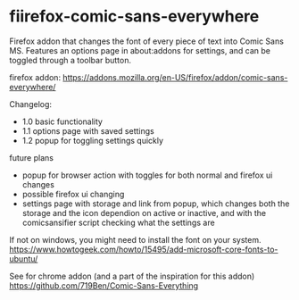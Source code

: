 # fiirefox-comic-sans-everywhere
Firefox addon that changes the font of every piece of text into Comic Sans MS.
Features an options page in about:addons for settings, and can be toggled through a toolbar button.

firefox addon: https://addons.mozilla.org/en-US/firefox/addon/comic-sans-everywhere/

Changelog:
- 1.0 basic functionality
- 1.1 options page with saved settings
- 1.2 popup for toggling settings quickly

future plans
- popup for browser action with toggles for both normal and firefox ui changes
- possible firefox ui changing
- settings page with storage and link from popup, which changes both the storage and the icon dependion on active or inactive, and with the comicsansifier script checking what the settings are

If not on windows, you might need to install the font on your system. https://www.howtogeek.com/howto/15495/add-microsoft-core-fonts-to-ubuntu/
 
See for chrome addon (and a part of the inspiration for this addon) https://github.com/719Ben/Comic-Sans-Everything
